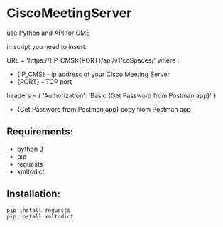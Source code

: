 # CiscoMeetingServer
use Python and API for CMS

in script you need to insert:

URL = 'https://{IP_CMS}:{PORT}/api/v1/coSpaces/' where :
  - {IP_CMS} - ip address of your Cisco Meeting Server
  - {PORT} - TCP port

headers = {
  'Authorization': 'Basic {Get Password from Postman app}'
}
  - {Get Password from Postman app} copy from Postman app

## Requirements:
 - python 3
 - pip
 - requests
 - xmltodict

## Installation:
	pip install requests
 	pip install xmltodict
